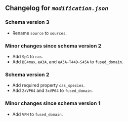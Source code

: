 ## Changelog for *`modification.json`*

### Schema version 3

* Rename `source` to `sources`.

### Minor changes since schema version 2

* Add `SpG` to `cas`.
* Add `BE4max`, `eA3A`, and `eA3A-T44D-S45A` to `fused_domain`.

### Schema version 2

* Add required property `cas_species`.
* Add `2xVP64` and `3xVP64` to `fused_domain`.

### Minor changes since schema version 1

* Add `VPH` to `fused_domain`.

